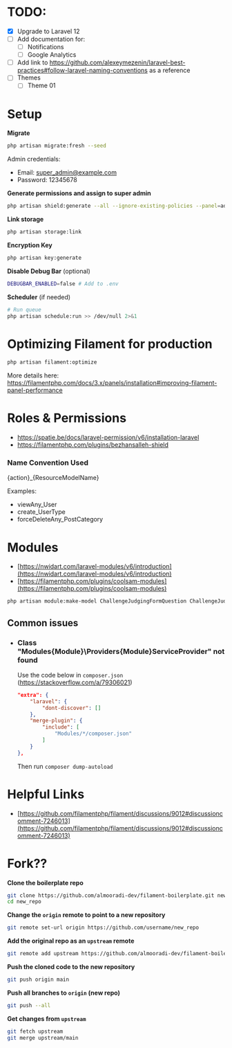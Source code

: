 # TODO:
- [x] Upgrade to Laravel 12
- [ ] Add documentation for:
    - [ ] Notifications
    - [ ] Google Analytics
- [ ] Add link to https://github.com/alexeymezenin/laravel-best-practices#follow-laravel-naming-conventions as a reference
- [ ] Themes
    - [ ] Theme 01

# Setup
**Migrate**
```bash
php artisan migrate:fresh --seed
```
Admin credentials:
- Email: super_admin@example.com
- Password: 12345678


**Generate permissions and assign to super admin**
```bash
php artisan shield:generate --all --ignore-existing-policies --panel=admin
```

**Link storage**
```bash
php artisan storage:link
```

**Encryption Key**
```bash
php artisan key:generate
```

**Disable Debug Bar** (optional)
```bash
DEBUGBAR_ENABLED=false # Add to .env
```

**Scheduler** (if needed)
```bash
# Run queue
php artisan schedule:run >> /dev/null 2>&1
```

# Optimizing Filament for production

```bash
php artisan filament:optimize
```

More details here: https://filamentphp.com/docs/3.x/panels/installation#improving-filament-panel-performance

# Roles & Permissions

- https://spatie.be/docs/laravel-permission/v6/installation-laravel
- https://filamentphp.com/plugins/bezhansalleh-shield

### Name Convention Used
{action}_{ResourceModelName}

Examples:
- viewAny_User
- create_UserType
- forceDeleteAny_PostCategory

# Modules
- [https://nwidart.com/laravel-modules/v6/introduction](https://nwidart.com/laravel-modules/v6/introduction)
- [https://filamentphp.com/plugins/coolsam-modules](https://filamentphp.com/plugins/coolsam-modules)


```bash
php artisan module:make-model ChallengeJudgingFormQuestion ChallengeJudging -m
```

## Common issues
- ### Class "Modules\{Module}\Providers\{Module}ServiceProvider" not found
    Use the code below in `composer.json` (https://stackoverflow.com/a/79306021)
    ```json
    "extra": {
        "laravel": {
            "dont-discover": []
        },
        "merge-plugin": {
            "include": [
                "Modules/*/composer.json"
            ]
        }
    },
    ```
    Then run `composer dump-autoload`

# Helpful Links
- [https://github.com/filamentphp/filament/discussions/9012#discussioncomment-7246013](https://github.com/filamentphp/filament/discussions/9012#discussioncomment-7246013)

# Fork??
**Clone the boilerplate repo**
```bash
git clone https://github.com/almooradi-dev/filament-boilerplate.git new_repo
cd new_repo
```

**Change the `origin` remote to point to a new repository**
```bash
git remote set-url origin https://github.com/username/new_repo
```

**Add the original repo as an `upstream` remote**
```bash
git remote add upstream https://github.com/almooradi-dev/filament-boilerplate.git
```

**Push the cloned code to the new repository**
```bash
git push origin main
```

**Push all branches to `origin` (new repo)**
```bash
git push --all
```

**Get changes from `upstream`**
```bash
git fetch upstream
git merge upstream/main
```

